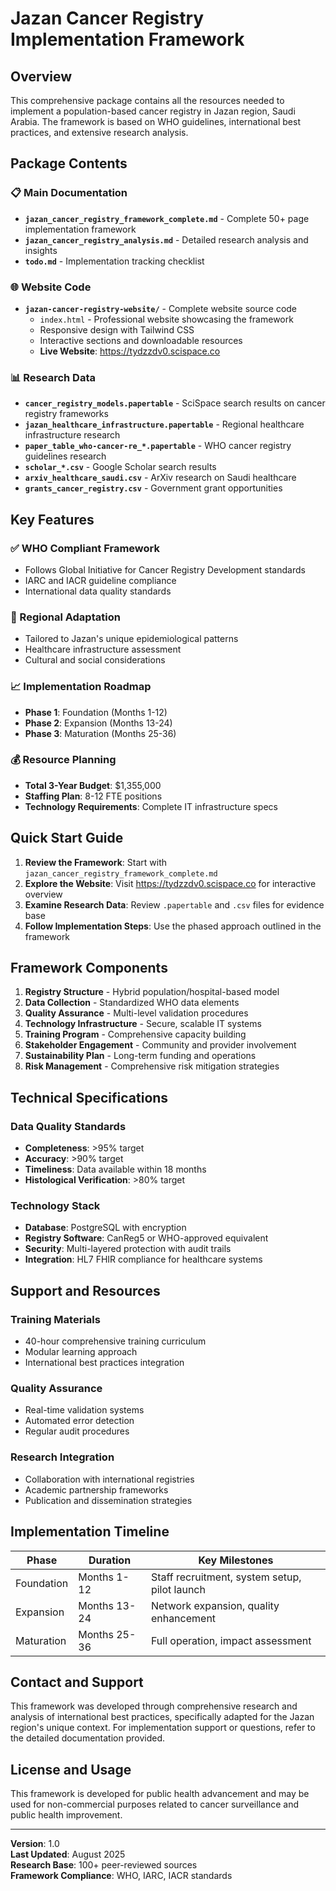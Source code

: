 # Jazan Cancer Registry Implementation Framework

## Overview
This comprehensive package contains all the resources needed to implement a population-based cancer registry in Jazan region, Saudi Arabia. The framework is based on WHO guidelines, international best practices, and extensive research analysis.

## Package Contents

### 📋 Main Documentation
- **`jazan_cancer_registry_framework_complete.md`** - Complete 50+ page implementation framework
- **`jazan_cancer_registry_analysis.md`** - Detailed research analysis and insights
- **`todo.md`** - Implementation tracking checklist

### 🌐 Website Code
- **`jazan-cancer-registry-website/`** - Complete website source code
  - `index.html` - Professional website showcasing the framework
  - Responsive design with Tailwind CSS
  - Interactive sections and downloadable resources
  - **Live Website**: https://tydzzdv0.scispace.co

### 📊 Research Data
- **`cancer_registry_models.papertable`** - SciSpace search results on cancer registry frameworks
- **`jazan_healthcare_infrastructure.papertable`** - Regional healthcare infrastructure research
- **`paper_table_who-cancer-re_*.papertable`** - WHO cancer registry guidelines research
- **`scholar_*.csv`** - Google Scholar search results
- **`arxiv_healthcare_saudi.csv`** - ArXiv research on Saudi healthcare
- **`grants_cancer_registry.csv`** - Government grant opportunities

## Key Features

### ✅ WHO Compliant Framework
- Follows Global Initiative for Cancer Registry Development standards
- IARC and IACR guideline compliance
- International data quality standards

### 🏥 Regional Adaptation
- Tailored to Jazan's unique epidemiological patterns
- Healthcare infrastructure assessment
- Cultural and social considerations

### 📈 Implementation Roadmap
- **Phase 1**: Foundation (Months 1-12)
- **Phase 2**: Expansion (Months 13-24)
- **Phase 3**: Maturation (Months 25-36)

### 💰 Resource Planning
- **Total 3-Year Budget**: $1,355,000
- **Staffing Plan**: 8-12 FTE positions
- **Technology Requirements**: Complete IT infrastructure specs

## Quick Start Guide

1. **Review the Framework**: Start with `jazan_cancer_registry_framework_complete.md`
2. **Explore the Website**: Visit https://tydzzdv0.scispace.co for interactive overview
3. **Examine Research Data**: Review `.papertable` and `.csv` files for evidence base
4. **Follow Implementation Steps**: Use the phased approach outlined in the framework

## Framework Components

1. **Registry Structure** - Hybrid population/hospital-based model
2. **Data Collection** - Standardized WHO data elements
3. **Quality Assurance** - Multi-level validation procedures
4. **Technology Infrastructure** - Secure, scalable IT systems
5. **Training Program** - Comprehensive capacity building
6. **Stakeholder Engagement** - Community and provider involvement
7. **Sustainability Plan** - Long-term funding and operations
8. **Risk Management** - Comprehensive risk mitigation strategies

## Technical Specifications

### Data Quality Standards
- **Completeness**: >95% target
- **Accuracy**: >90% target
- **Timeliness**: Data available within 18 months
- **Histological Verification**: >80% target

### Technology Stack
- **Database**: PostgreSQL with encryption
- **Registry Software**: CanReg5 or WHO-approved equivalent
- **Security**: Multi-layered protection with audit trails
- **Integration**: HL7 FHIR compliance for healthcare systems

## Support and Resources

### Training Materials
- 40-hour comprehensive training curriculum
- Modular learning approach
- International best practices integration

### Quality Assurance
- Real-time validation systems
- Automated error detection
- Regular audit procedures

### Research Integration
- Collaboration with international registries
- Academic partnership frameworks
- Publication and dissemination strategies

## Implementation Timeline

| Phase | Duration | Key Milestones |
|-------|----------|----------------|
| Foundation | Months 1-12 | Staff recruitment, system setup, pilot launch |
| Expansion | Months 13-24 | Network expansion, quality enhancement |
| Maturation | Months 25-36 | Full operation, impact assessment |

## Contact and Support

This framework was developed through comprehensive research and analysis of international best practices, specifically adapted for the Jazan region's unique context. For implementation support or questions, refer to the detailed documentation provided.

## License and Usage

This framework is developed for public health advancement and may be used for non-commercial purposes related to cancer surveillance and public health improvement.

---

**Version**: 1.0  
**Last Updated**: August 2025  
**Research Base**: 100+ peer-reviewed sources  
**Framework Compliance**: WHO, IARC, IACR standards  